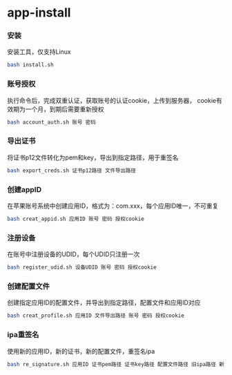 # app-install

### 安装
安装工具，仅支持Linux
```bash
bash install.sh
```

### 账号授权
执行命令后，完成双重认证，获取账号的认证cookie，上传到服务器，
cookie有效期为一个月，到期后需要重新授权
```bash
bash account_auth.sh 账号 密码
```

### 导出证书
将证书p12文件转化为pem和key，导出到指定路径，用于重签名
```bash
bash export_creds.sh 证书p12路径 文件导出路径
```

### 创建appID
在苹果账号系统中创建应用ID，格式为：com.xxx，每个应用ID唯一，不可重复
```bash
bash creat_appid.sh 应用ID 账号 密码 授权cookie
```

### 注册设备
在账号中注册设备的UDID，每个UDID只注册一次
```bash
bash register_udid.sh 设备UDID 账号 密码 授权cookie
```

### 创建配置文件
创建指定应用ID的配置文件，并导出到指定路径，配置文件和应用ID对应
```bash
bash creat_profile.sh 应用ID 文件导出路径 账号 密码 授权cookie
```

### ipa重签名
使用新的应用ID，新的证书，新的配置文件，重签名ipa
```bash
bash re_signature.sh 应用ID 证书pem路径 证书key路径 配置文件路径 旧ipa路径 新ipa导出路径
```
